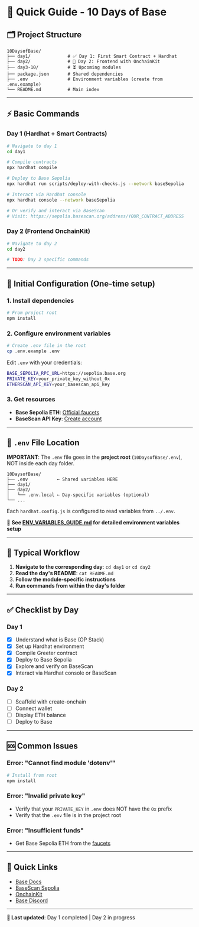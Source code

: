 # 📖 Quick Guide - 10 Days of Base

## 🗂️ Project Structure

```
10DaysofBase/
├── day1/              # ✅ Day 1: First Smart Contract + Hardhat
├── day2/              # 🔄 Day 2: Frontend with OnchainKit
├── day3-10/           # ⏳ Upcoming modules
├── package.json       # Shared dependencies
├── .env               # Environment variables (create from .env.example)
└── README.md          # Main index
```

---

## ⚡ Basic Commands

### Day 1 (Hardhat + Smart Contracts)
```bash
# Navigate to day 1
cd day1

# Compile contracts
npx hardhat compile

# Deploy to Base Sepolia
npx hardhat run scripts/deploy-with-checks.js --network baseSepolia

# Interact via Hardhat console
npx hardhat console --network baseSepolia

# Or verify and interact via BaseScan
# Visit: https://sepolia.basescan.org/address/YOUR_CONTRACT_ADDRESS
```

### Day 2 (Frontend OnchainKit)
```bash
# Navigate to day 2
cd day2

# TODO: Day 2 specific commands
```

---

## 🔧 Initial Configuration (One-time setup)

### 1. Install dependencies
```bash
# From project root
npm install
```

### 2. Configure environment variables
```bash
# Create .env file in the root
cp .env.example .env
```

Edit `.env` with your credentials:
```bash
BASE_SEPOLIA_RPC_URL=https://sepolia.base.org
PRIVATE_KEY=your_private_key_without_0x
ETHERSCAN_API_KEY=your_basescan_api_key
```

### 3. Get resources
- **Base Sepolia ETH**: [Official faucets](https://docs.base.org/tools/network-faucets)
- **BaseScan API Key**: [Create account](https://basescan.org/apis)

---

## 📍 `.env` File Location

**IMPORTANT**: The `.env` file goes in the **project root** (`10DaysofBase/.env`), NOT inside each day folder.

```
10DaysofBase/
├── .env           ← Shared variables HERE
├── day1/
├── day2/
│   └── .env.local ← Day-specific variables (optional)
└── ...
```

Each `hardhat.config.js` is configured to read variables from `../.env`.

📖 **See [ENV_VARIABLES_GUIDE.md](./ENV_VARIABLES_GUIDE.md) for detailed environment variables setup**

---

## 🚀 Typical Workflow

1. **Navigate to the corresponding day**: `cd day1` or `cd day2`
2. **Read the day's README**: `cat README.md`
3. **Follow the module-specific instructions**
4. **Run commands from within the day's folder**

---

## ✅ Checklist by Day

### Day 1
- [x] Understand what is Base (OP Stack)
- [x] Set up Hardhat environment
- [x] Compile Greeter contract
- [x] Deploy to Base Sepolia
- [x] Explore and verify on BaseScan
- [x] Interact via Hardhat console or BaseScan

### Day 2
- [ ] Scaffold with create-onchain
- [ ] Connect wallet
- [ ] Display ETH balance
- [ ] Deploy to Base

---

## 🆘 Common Issues

### Error: "Cannot find module 'dotenv'"
```bash
# Install from root
npm install
```

### Error: "Invalid private key"
- Verify that your `PRIVATE_KEY` in `.env` does NOT have the `0x` prefix
- Verify that the `.env` file is in the project root

### Error: "Insufficient funds"
- Get Base Sepolia ETH from the [faucets](https://docs.base.org/tools/network-faucets)

---

## 🔗 Quick Links

- [Base Docs](https://docs.base.org/)
- [BaseScan Sepolia](https://sepolia.basescan.org/)
- [OnchainKit](https://onchainkit.xyz/)
- [Base Discord](https://discord.gg/buildonbase)

---

**📅 Last updated**: Day 1 completed | Day 2 in progress

